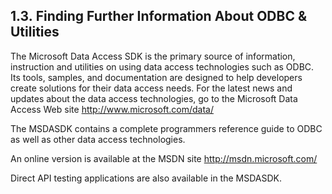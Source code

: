 <div id="lite_furtherinfo" class="section">

<div class="titlepage">

<div>

<div>

## 1.3. Finding Further Information About ODBC & Utilities

</div>

</div>

</div>

The Microsoft Data Access SDK is the primary source of information,
instruction and utilities on using data access technologies such as
ODBC. Its tools, samples, and documentation are designed to help
developers create solutions for their data access needs. For the latest
news and updates about the data access technologies, go to the Microsoft
Data Access Web site
<a href="http://www.microsoft.com/data/" class="ulink"
target="_top">http://www.microsoft.com/data/</a>

The MSDASDK contains a complete programmers reference guide to ODBC as
well as other data access technologies.

An online version is available at the MSDN site
<a href="http://msdn.microsoft.com/" class="ulink"
target="_top">http://msdn.microsoft.com/</a>

Direct API testing applications are also available in the MSDASDK.

</div>
